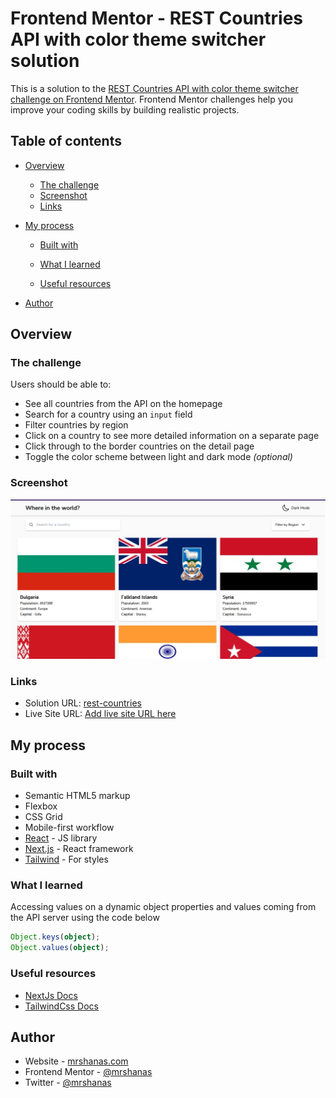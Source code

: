 # Frontend Mentor - REST Countries API with color theme switcher solution

This is a solution to the [REST Countries API with color theme switcher challenge on Frontend Mentor](https://www.frontendmentor.io/challenges/rest-countries-api-with-color-theme-switcher-5cacc469fec04111f7b848ca). Frontend Mentor challenges help you improve your coding skills by building realistic projects.

## Table of contents

- [Overview](#overview)
  - [The challenge](#the-challenge)
  - [Screenshot](#screenshot)
  - [Links](#links)
- [My process](#my-process)

  - [Built with](#built-with)
  - [What I learned](#what-i-learned)

  - [Useful resources](#useful-resources)

- [Author](#author)

## Overview

### The challenge

Users should be able to:

- See all countries from the API on the homepage
- Search for a country using an `input` field
- Filter countries by region
- Click on a country to see more detailed information on a separate page
- Click through to the border countries on the detail page
- Toggle the color scheme between light and dark mode _(optional)_

### Screenshot

![](./assets/rest-contries.png)

### Links

- Solution URL: [rest-countries](https://github.com/mrshanas/rest-countries)
- Live Site URL: [Add live site URL here](https://your-live-site-url.com)

## My process

### Built with

- Semantic HTML5 markup
- Flexbox
- CSS Grid
- Mobile-first workflow
- [React](https://reactjs.org/) - JS library
- [Next.js](https://nextjs.org/) - React framework
- [Tailwind](https://tailwindcss.com/) - For styles

### What I learned

Accessing values on a dynamic object properties and values coming from the API server using the code below

```ts
Object.keys(object);
Object.values(object);
```

### Useful resources

- [NextJs Docs](https://nextjs.org)
- [TailwindCss Docs](https://tailwindcss.com)

## Author

- Website - [mrshanas.com](https://mrshanas.com)
- Frontend Mentor - [@mrshanas](https://www.frontendmentor.io/profile/mrshanas)
- Twitter - [@mrshanas](https://www.twitter.com/mrshanas)
